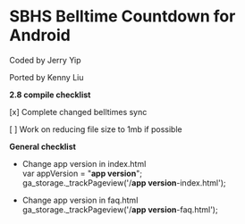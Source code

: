 SBHS Belltime Countdown for Android
==============
Coded by Jerry Yip

Ported by Kenny Liu

<b>2.8 compile checklist</b>

[x] Complete changed belltimes sync

[ ] Work on reducing file size to 1mb if possible

<b>General checklist</b>

- Change app version in index.html<br>var appVersion = "<b>app version</b>";<br>ga_storage._trackPageview('/<b>app version</b>-index.html');

- Change app version in faq.html<br>ga_storage._trackPageview('/<b>app version</b>-faq.html');
